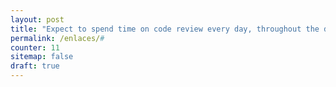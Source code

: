 ```yaml
---
layout: post
title: "Expect to spend time on code review every day, throughout the day"
permalink: /enlaces/#
counter: 11
sitemap: false
draft: true
---
```

